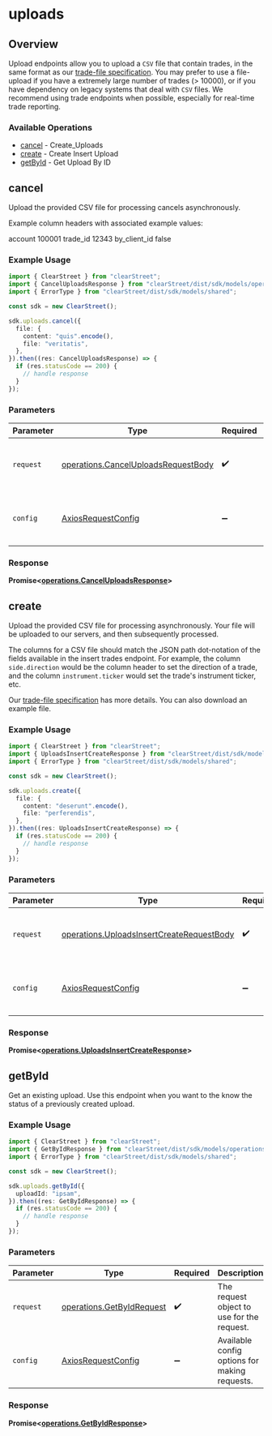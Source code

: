 # uploads

## Overview

Upload endpoints allow you to upload a `CSV` file that contain trades, in the same format as our [trade-file specification](https://github.com/clear-street/docs/blob/master/trade_file.md). You may prefer to use a file-upload if you have a extremely large number of trades (> 10000), or if you have dependency on legacy systems that deal with `CSV` files. We recommend using trade endpoints when possible, especially for real-time trade reporting.


### Available Operations

* [cancel](#cancel) - Create_Uploads
* [create](#create) - Create Insert Upload
* [getById](#getbyid) - Get Upload By ID

## cancel

Upload the provided CSV file for processing cancels asynchronously.

Example column headers with associated example values:

  account	100001
  trade_id	12343
  by_client_id	false


### Example Usage

```typescript
import { ClearStreet } from "clearStreet";
import { CancelUploadsResponse } from "clearStreet/dist/sdk/models/operations";
import { ErrorType } from "clearStreet/dist/sdk/models/shared";

const sdk = new ClearStreet();

sdk.uploads.cancel({
  file: {
    content: "quis".encode(),
    file: "veritatis",
  },
}).then((res: CancelUploadsResponse) => {
  if (res.statusCode == 200) {
    // handle response
  }
});
```

### Parameters

| Parameter                                                                                  | Type                                                                                       | Required                                                                                   | Description                                                                                |
| ------------------------------------------------------------------------------------------ | ------------------------------------------------------------------------------------------ | ------------------------------------------------------------------------------------------ | ------------------------------------------------------------------------------------------ |
| `request`                                                                                  | [operations.CancelUploadsRequestBody](../../models/operations/canceluploadsrequestbody.md) | :heavy_check_mark:                                                                         | The request object to use for the request.                                                 |
| `config`                                                                                   | [AxiosRequestConfig](https://axios-http.com/docs/req_config)                               | :heavy_minus_sign:                                                                         | Available config options for making requests.                                              |


### Response

**Promise<[operations.CancelUploadsResponse](../../models/operations/canceluploadsresponse.md)>**


## create

Upload the provided CSV file for processing asynchronously. Your file will be uploaded to our servers, and then subsequently processed.

The columns for a CSV file should match the JSON path dot-notation of the fields available in the insert trades endpoint. For example, the column `side.direction` would be the column header to set the direction of a trade, and the column `instrument.ticker` would set the trade's instrument ticker, etc.

Our [trade-file specification](https://github.com/clear-street/docs/blob/master/trade_file.md) has more details. You can also download an example file.


### Example Usage

```typescript
import { ClearStreet } from "clearStreet";
import { UploadsInsertCreateResponse } from "clearStreet/dist/sdk/models/operations";
import { ErrorType } from "clearStreet/dist/sdk/models/shared";

const sdk = new ClearStreet();

sdk.uploads.create({
  file: {
    content: "deserunt".encode(),
    file: "perferendis",
  },
}).then((res: UploadsInsertCreateResponse) => {
  if (res.statusCode == 200) {
    // handle response
  }
});
```

### Parameters

| Parameter                                                                                              | Type                                                                                                   | Required                                                                                               | Description                                                                                            |
| ------------------------------------------------------------------------------------------------------ | ------------------------------------------------------------------------------------------------------ | ------------------------------------------------------------------------------------------------------ | ------------------------------------------------------------------------------------------------------ |
| `request`                                                                                              | [operations.UploadsInsertCreateRequestBody](../../models/operations/uploadsinsertcreaterequestbody.md) | :heavy_check_mark:                                                                                     | The request object to use for the request.                                                             |
| `config`                                                                                               | [AxiosRequestConfig](https://axios-http.com/docs/req_config)                                           | :heavy_minus_sign:                                                                                     | Available config options for making requests.                                                          |


### Response

**Promise<[operations.UploadsInsertCreateResponse](../../models/operations/uploadsinsertcreateresponse.md)>**


## getById

Get an existing upload. Use this endpoint when you want to the know the status of a previously created upload.


### Example Usage

```typescript
import { ClearStreet } from "clearStreet";
import { GetByIdResponse } from "clearStreet/dist/sdk/models/operations";
import { ErrorType } from "clearStreet/dist/sdk/models/shared";

const sdk = new ClearStreet();

sdk.uploads.getById({
  uploadId: "ipsam",
}).then((res: GetByIdResponse) => {
  if (res.statusCode == 200) {
    // handle response
  }
});
```

### Parameters

| Parameter                                                              | Type                                                                   | Required                                                               | Description                                                            |
| ---------------------------------------------------------------------- | ---------------------------------------------------------------------- | ---------------------------------------------------------------------- | ---------------------------------------------------------------------- |
| `request`                                                              | [operations.GetByIdRequest](../../models/operations/getbyidrequest.md) | :heavy_check_mark:                                                     | The request object to use for the request.                             |
| `config`                                                               | [AxiosRequestConfig](https://axios-http.com/docs/req_config)           | :heavy_minus_sign:                                                     | Available config options for making requests.                          |


### Response

**Promise<[operations.GetByIdResponse](../../models/operations/getbyidresponse.md)>**

